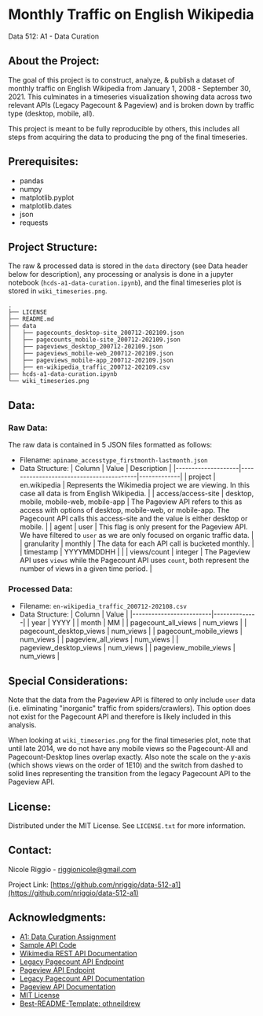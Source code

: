 # Monthly Traffic on English Wikipedia 
Data 512: A1 - Data Curation

<!-- ABOUT THE PROJECT -->
## About the Project:
The goal of this project is to construct, analyze, & publish a dataset of monthly traffic on English Wikipedia from January 1, 2008 - September 30, 2021. This culminates in a timeseries visualization showing data across two relevant APIs (Legacy Pagecount & Pageview) and is broken down by traffic type (desktop, mobile, all).

This project is meant to be fully reproducible by others, this includes all steps from acquiring the data to producing the png of the final timeseries.

<!-- PREREQUISITES -->
## Prerequisites:

* pandas
* numpy
* matplotlib.pyplot
* matplotlib.dates
* json
* requests

<!-- PROJECT STRUCTURE -->
## Project Structure:

The raw & processed data is stored in the `data` directory (see Data header below for description), any processing or analysis is done in a jupyter notebook (`hcds-a1-data-curation.ipynb`), and the final timeseries plot is stored in `wiki_timeseries.png`.

```
.
├── LICENSE
├── README.md
├── data
│   ├── pagecounts_desktop-site_200712-202109.json
│   ├── pagecounts_mobile-site_200712-202109.json
│   ├── pageviews_desktop_200712-202109.json
│   ├── pageviews_mobile-web_200712-202109.json
│   ├── pageviews_mobile-app_200712-202109.json
│   ├── en-wikipedia_traffic_200712-202109.csv
├── hcds-a1-data-curation.ipynb
└── wiki_timeseries.png
```

<!-- DATA -->
## Data:

### Raw Data:

The raw data is contained in 5 JSON files formatted as follows:
* Filename: `apiname_accesstype_firstmonth-lastmonth.json`
* Data Structure:
    |     Column         | Value                                   | Description |
    |--------------------|-----------------------------------------|-------------|
    | project            | en.wikipedia                            | Represents the Wikimedia project we are viewing. In this case all data is from English Wikipedia.            |
    | access/access-site | desktop, mobile, mobile-web, mobile-app | The Pageview API refers to this as access with options of desktop, mobile-web, or mobile-app. The Pagecount API calls this access-site and the value is either desktop or mobile.             |
    | agent              | user                                    | This flag is only present for the Pageview API. We have filtered to `user` as we are only focused on organic traffic data.            |
    | granularity        | monthly                                 |  The data for each API call is bucketed monthly.           |
    | timestamp          | YYYYMMDDHH                              |              |
    | views/count        | integer                                 | The Pageview API uses `views` while the Pagecount API uses `count`, both represent the number of views in a given time period.             |


### Processed Data:
* Filename: `en-wikipedia_traffic_200712-202108.csv`
* Data Structure:
    |     Column              | Value        |
    |-------------------------|--------------|
    | year                    | YYYY         |
    | month                   | MM           |
    | pagecount_all_views     | num_views    |
    | pagecount_desktop_views | num_views    |
    | pagecount_mobile_views  | num_views    |
    | pageview_all_views      | num_views    |
    | pageview_desktop_views  | num_views    |
    | pageview_mobile_views   | num_views    |

<!-- SPECIAL CONSIDERATIONS -->
## Special Considerations:

Note that the data from the Pageview API is filtered to only include `user` data (i.e. eliminating "inorganic" traffic from spiders/crawlers). This option does not exist for the Pagecount API and therefore is likely included in this analysis.

When looking at `wiki_timeseries.png` for the final timeseries plot, note that until late 2014, we do not have any mobile views so the Pagecount-All and Pagecount-Desktop lines overlap exactly. Also note the scale on the y-axis (which shows views on the order of 1E10) and the switch from dashed to solid lines representing the transition from the legacy Pagecount API to the Pageview API.

<!-- LICENSE -->
## License:

Distributed under the MIT License. See `LICENSE.txt` for more information.


<!-- CONTACT -->
## Contact:

Nicole Riggio - riggionicole@gmail.com

Project Link: [https://github.com/nriggio/data-512-a1](https://github.com/nriggio/data-512-a1)


<!-- ACKNOWLEDGMENTS -->
## Acknowledgments:

* [A1: Data Curation Assignment](https://docs.google.com/document/d/1groRZyhgOwBxlSyE4vKEhYa-khKet8iWVaVDAgOH_Y4/edit#)
* [Sample API Code](https://public.paws.wmcloud.org/User:Jtmorgan/data512_a1_example.ipynb)
* [Wikimedia REST API Documentation](https://www.mediawiki.org/wiki/Wikimedia_REST_API)
* [Legacy Pagecount API Endpoint](https://wikimedia.org/api/rest_v1/#/Legacy%20data/get_metrics_legacy_pagecounts_aggregate__project___access_site___granularity___start___end_)
* [Pageview API Endpoint](https://wikimedia.org/api/rest_v1/#/Pageviews_data/get_metrics_pageviews_aggregate_project_access_agent_granularity_start_end)
* [Legacy Pagecount API Documentation](https://wikitech.wikimedia.org/wiki/Analytics/AQS/Legacy_Pagecounts)
* [Pageview API Documentation](https://wikitech.wikimedia.org/wiki/Analytics/AQS/Pageviews)
* [MIT License](https://opensource.org/licenses/MIT)
* [Best-README-Template: othneildrew](https://github.com/othneildrew/Best-README-Template)

